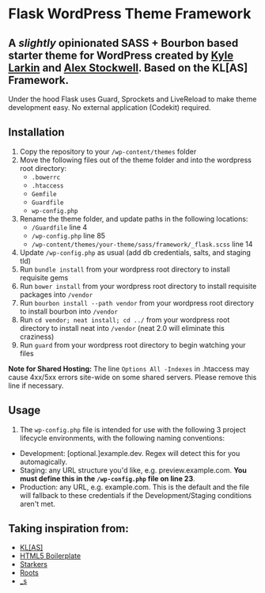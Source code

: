 Flask WordPress Theme Framework
================================

## A _slightly_ opinionated SASS + Bourbon based starter theme for WordPress created by [Kyle Larkin](http://kylelarkin.com) and [Alex Stockwell](http://astockwell.com). Based on the KL[AS] Framework.

Under the hood Flask uses Guard, Sprockets and LiveReload to make theme development easy. No external application (Codekit) required.

## Installation
1. Copy the repository to your `/wp-content/themes` folder
2. Move the following files out of the theme folder and into the wordpress root directory:
	- `.bowerrc `
	- `.htaccess `
	- `Gemfile`
	- `Guardfile`
	- `wp-config.php`
3. Rename the theme folder, and update paths in the following locations:
	- `/Guardfile` line 4
	- `/wp-config.php` line 85
	- `/wp-content/themes/your-theme/sass/framework/_flask.scss` line 14
4. Update `/wp-config.php` as usual (add db credentials, salts, and staging tld)
5. Run `bundle install` from your wordpress root directory to install requisite gems
6. Run `bower install` from your wordpress root directory to install requisite packages into `/vendor`
7. Run `bourbon install --path vendor` from your wordpress root directory to install bourbon into `/vendor`
8. Run `cd vendor; neat install; cd ../` from your wordpress root directory to install neat into `/vendor` (neat 2.0 will eliminate this craziness)
9. Run `guard` from your wordpress root directory to begin watching your files

**Note for Shared Hosting:** The line `Options All -Indexes` in .htaccess may cause 4xx/5xx errors site-wide on some shared servers. Please remove this line if necessary.

## Usage
1. The `wp-config.php` file is intended for use with the following 3 project lifecycle environments, with the following naming conventions:
  - Development: [optional.]example.dev. Regex will detect this for you automagically.
  - Staging: any URL structure you'd like, e.g. preview.example.com. **You must define this in the `/wp-config.php` file on line 23**.
  - Production: any URL, e.g. example.com. This is the default and the file will fallback to these credentials if the Development/Staging conditions aren't met.

## Taking inspiration from:
- [KL[AS]](https://github.com/kylelarkin/klas)
- [HTML5 Boilerplate](http://html5boilerplate.com/)
- [Starkers](http://viewportindustries.com/products/starkers/)
- [Roots](http://www.rootstheme.com/)
- [_s](https://github.com/Automattic/_s)

